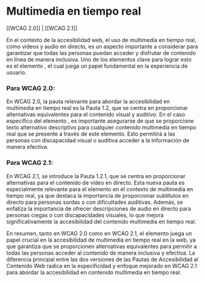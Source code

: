 # Multimedia en tiempo real

[[WCAG 2.0]] | [[WCAG 2.1]]

En el contexto de la accesibilidad web, el uso de multimedia en tiempo real, como videos y audio en directo, es un aspecto importante a considerar para garantizar que todas las personas puedan acceder y disfrutar de contenido en línea de manera inclusiva. Uno de los elementos clave para lograr esto es el elemento <TOKEN>, el cual juega un papel fundamental en la experiencia de usuario.

### Para WCAG 2.0:
En WCAG 2.0, la pauta relevante para abordar la accesibilidad en multimedia en tiempo real es la Pauta 1.2, que se centra en proporcionar alternativas equivalentes para el contenido visual y auditivo. En el caso específico del elemento <TOKEN>, es importante asegurarse de que se proporcione texto alternativo descriptivo para cualquier contenido multimedia en tiempo real que se presente a través de este elemento. Esto permitirá a las personas con discapacidad visual o auditiva acceder a la información de manera efectiva.

### Para WCAG 2.1:
En WCAG 2.1, se introduce la Pauta 1.2.1, que se centra en proporcionar alternativas para el contenido de video en directo. Esta nueva pauta es especialmente relevante para el elemento <TOKEN> en el contexto de multimedia en tiempo real, ya que destaca la importancia de proporcionar subtítulos en directo para personas sordas o con dificultades auditivas. Además, se enfatiza la importancia de ofrecer descripciones de audio en directo para personas ciegas o con discapacidades visuales, lo que mejora significativamente la accesibilidad del contenido multimedia en tiempo real.

En resumen, tanto en WCAG 2.0 como en WCAG 2.1, el elemento <TOKEN> juega un papel crucial en la accesibilidad de multimedia en tiempo real en la web, ya que garantiza que se proporcionen alternativas equivalentes para permitir a todas las personas acceder al contenido de manera inclusiva y efectiva. La diferencia principal entre las dos versiones de las Pautas de Accesibilidad al Contenido Web radica en la especificidad y enfoque mejorado en WCAG 2.1 para abordar la accesibilidad en contenido multimedia en tiempo real.
